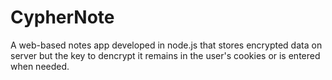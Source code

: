 # CypherNote

A web-based notes app developed in node.js that stores encrypted data on server but the key to dencrypt it remains in the user's cookies or is entered when needed.  
